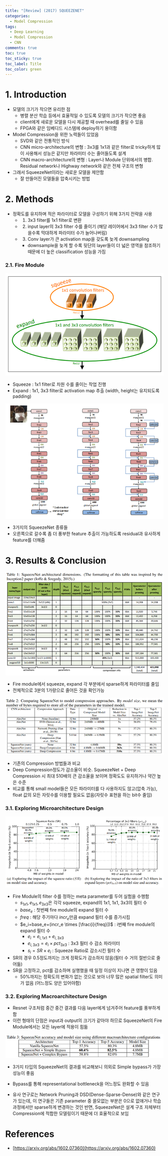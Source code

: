 ```yaml
---
title: "[Review] (2017) SQUEEZENET"
categories:
  - Model Compression
tags:
  - Deep Learning
  - Model Compression
  - CNN
comments: true
toc: true
toc_sticky: true
toc_label: Title
toc_color: green
---
```


# 1. Introduction

- 모델의 크기가 작으면 유리한 점
    - 병렬 분산 학습 등에서 효율적일 수 있도록 모델의 크기가 작으면 좋음
    - client에게 새로운 모델을 다시 제공할 때 overhead를 줄일 수 있음
    - FPGA와 같은 임베디드 시스템에 deploy하기 용이함
- Model Compression을 위한 노력들이 있었음
    - SVD와 같은 전통적인 방식
    - CNN micro-architecture의 변형 : 3x3를 1x1과 같은 filter로 tricky하게 많이 사용해서 성능은 같지만 파라미터 수는 줄어들도록 설계
    - CNN macro-architecture의 변형 : Layer나 Module 단위에서의 병합. Residual network나 Highway network와 같은 전체 구조의 변형
- 그래서 SqueezeNet이라는 새로운 모델을 제안함
    - 잘 만들어진 모델들을 압축시키는 방법

# 2. Methods

- 정확도를 유지하며 적은 파라미터로 모델을 구성하기 위해 3가지 전략을 사용
    - 1) 3x3 filter를 1x1 filter로 변환
    - 2) input layer의 3x3 filter 수를 줄이기 (해당 레이어에서 3x3 filter 수가 많을수록 막대하게 파라미터 수가 늘어나버림)
    - 3) Conv layer가 큰 activation map을 갖도록 늦게 downsampling
        - downsample을 늦게 할 수록 뒷단의 layer들이 더 넓은 영역을 참조하기 때문에 더 높은 classification 성능을 가짐

### 2.1. Fire Module

![image](/assets/imgs/paper/2017-squeezenet/00.png)

- Squeeze : 1x1 filter로 차원 수를 줄이는 작업 진행
- Expand : 1x1, 3x3 filter로 activation map 추출 (width, height는 유지되도록 padding)

![image](/assets/imgs/paper/2017-squeezenet/01.png)

- 3가지의 SqueezeNet 종류들
- 오른쪽으로 갈수록 좀 더 풍부한 feature 추출이 가능하도록 residual과 유사하게 feature를 더해줌

# 3. Results & Conclusion

![image](/assets/imgs/paper/2017-squeezenet/02.png)

- Fire module에서 squeeze, expand 각 부분에서 sparse하게 파라미터를 줄임
- 전체적으로 3분의 1가량으로 줄어든 것을 확인가능

![image](/assets/imgs/paper/2017-squeezenet/03.png)

- 기존의 Compression 방법들과 비교
- Deep Compression정도가 감소율이 비슷. SqueezeNet + Deep Compression 시 최대 510배의 큰 감소율을 보이며 정확도도 유지하거나 약간 높은 수준
- 비교를 통해 small model들은 모든 파라미터를 다 사용하지도 않고(압축 가능), float 값의 모든 자릿수를 이용할 필요도 없음(자릿수 표현을 하는 bit수 줄임)

### 3.1. Exploring Microarchitecture Design

![image](/assets/imgs/paper/2017-squeezenet/04.png)

- Fire Module의 filter 수를 정하는 meta parameter를 두어 실험을 수행함
    - $s_{1x1},e_{1x1},e_{3x3}$은 각각 squeeze, expand의 1x1, 1x1, 3x3의 필터 수
    - $base_e$ :  첫번째 fire module의 expand 필터 수
    - $freq$ : 해당 주기마다 $incr_e$만큼 expand 필터 수를 증가시킴
    - $e_i=base_e+(incr_e \times [\frac{i}{freq}])$ : i번째 fire module의 expand 필터 수
        - $e_i=e_{i,1x1}+e_{i,3x3}$
        - $e_{i,3x3}=e_i \times pct_{3x3}$ : 3x3 필터 수 감소 파라미터
        - $s_{i}=SR \times e_i$ : Squeeze Ratio로 감소시킨 필터 수
- SR의 경우 0.5정도까지는 크게 정확도가 감소하지 않음(필터 수 거의 절반으로 줄어듦)
- SR을 고정하고, pct를 감소하며 실행했을 때 일정 이상이 지나면 큰 영향이 있음
    - 50%까지는 정확도의 변화가 없는 것으로 보아 너무 많은 spatial filter도 의미가 없음 (어느정도 양은 있어야함)
    

### 3.2. Exploring Macroarchitecture Design

- Resnet 구조처럼 중간 중간 결과를 다음 layer에게 넘겨주어 feature를 풍부하게 함
- 이런 형태의 단점은 input과 output의 크기가 같아야 하므로 SqueezeNet의 Fire Module에서는 모든 layer에 적용이 힘듦

![image](/assets/imgs/paper/2017-squeezenet/05.png)

- 3가지 타입의 SqueezeNet의 결과를 비교해보니 의외로 Simple bypass가 가장 성능이 좋음
- Bypass를 통해 representational bottleneck을 어느정도 완화할 수 있음

- 유사 연구로는 Network Pruning과 DSD(Dense-Sparse-Dense)와 같은 연구가 있는데, 이 연구들은 기존 parameter 중 쓸모없는 부분은 0으로 없애거나 학습 과정에서만 sparse하게 변경하는 것인 반면, SqueezeNet은 설계 구조 자체부터 Compression에 적합한 모델링이기 때문에 더 효율적으로 보임

# References

- [https://arxiv.org/abs/1602.07360](https://arxiv.org/abs/1602.07360)
